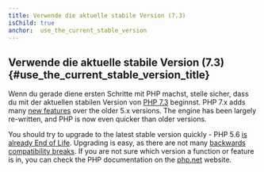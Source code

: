 ```yaml
---
title: Verwende die aktuelle stabile Version (7.3)
isChild: true
anchor:  use_the_current_stable_version
---
```


## Verwende die aktuelle stabile Version (7.3) {#use_the_current_stable_version_title}

Wenn du gerade diene ersten Schritte mit PHP machst, stelle sicher, dass du mit der aktuellen stabilen Version von [PHP 7.3][php-release] beginnst.
PHP 7.x adds many [new features](#language_highlights) over the older 5.x versions. The engine has been largely re-written, and PHP is now even quicker than older versions.

You should try to upgrade to the latest stable version quickly - PHP 5.6 [is already End of Life](http://php.net/supported-versions.php).  Upgrading is easy, as there are not many [backwards compatibility breaks][php73-bc]. If you are not sure which version a function or feature is in, you can check the PHP documentation on the [php.net][php-docs] website.

[php-release]: http://php.net/downloads.php
[php-docs]: http://php.net/manual/
[php73-bc]: http://php.net/manual/migration73.incompatible.php
